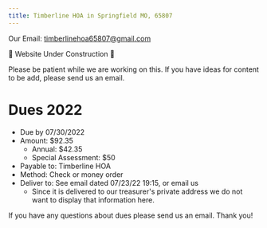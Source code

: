 ```yaml
---
title: Timberline HOA in Springfield MO, 65807
---
```

Our Email: [timberlinehoa65807@gmail.com](mailto:timberlinehoa65807@gmail.com)

🚧 Website Under Construction 🚧

Please be patient while we are working on this.
If you have ideas for content to be add, please send us an email.

# Dues 2022
- Due by 07/30/2022
- Amount: $92.35
  - Annual: $42.35
  - Special Assessment: $50
- Payable to: Timberline HOA
- Method: Check or money order
- Deliver to: See email dated 07/23/22 19:15, or email us
  - Since it is delivered to our treasurer's private address we do not want to display that information here.

If you have any questions about dues please send us an email. Thank you!


